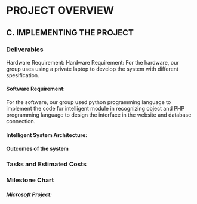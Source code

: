 # PROJECT OVERVIEW

## C. IMPLEMENTING THE PROJECT

### Deliverables

Hardware Requirement: Hardware Requirement: For the hardware, our group uses using a private laptop to develop the system with different spesification.

#### Software Requirement:

For the software, our group used python programming language to implement the code for intelligent module in recognizing object and PHP programming language to design the interface in the website and database connection.

#### Intelligent System Architecture:

#### Outcomes of the system

### Tasks and Estimated Costs

### Milestone Chart

##### Microsoft Project:
 
